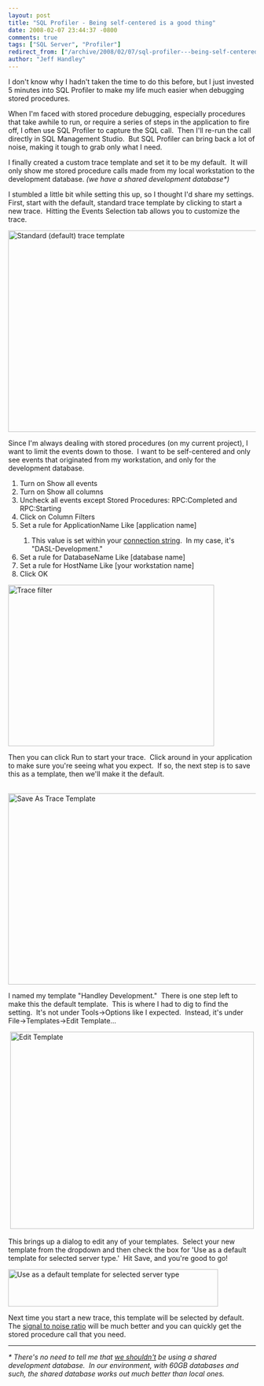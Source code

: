 ```yaml
---
layout: post
title: "SQL Profiler - Being self-centered is a good thing"
date: 2008-02-07 23:44:37 -0800
comments: true
tags: ["SQL Server", "Profiler"]
redirect_from: ["/archive/2008/02/07/sql-profiler---being-self-centered-is-a-good-thing.aspx/"]
author: "Jeff Handley"
---
```

<!-- more -->
<p>I don't know why I hadn't taken the time to do this before, but I just invested 5 minutes into SQL Profiler to make my life much easier when debugging stored procedures.</p>  <p>When I'm faced with stored procedure debugging, especially procedures that take awhile to run, or require a series of steps in the application to fire off, I often use SQL Profiler to capture the SQL call.  Then I'll re-run the call directly in SQL Management Studio.  But SQL Profiler can bring back a lot of noise, making it tough to grab only what I need.</p>  <p>I finally created a custom trace template and set it to be my default.  It will only show me stored procedure calls made from my local workstation to the development database. <em>(we have a shared development database*)</em></p>  <p>I stumbled a little bit while setting this up, so I thought I'd share my settings.  First, start with the default, standard trace template by clicking to start a new trace.  Hitting the Events Selection tab allows you to customize the trace.</p>  <p><img style="border-right: 0px; border-top: 0px; border-left: 0px; border-bottom: 0px" height="410" alt="Standard (default) trace template" src="http://blog.jeffhandley.com/Images/PostImages/SQLProfilerBeingselfcenteredisagoodthing_DAB3/image.png" width="644" border="0" /> </p>  <p>Since I'm always dealing with stored procedures (on my current project), I want to limit the events down to those.  I want to be self-centered and only see events that originated from my workstation, and only for the development database.</p>  <ol>   <li>Turn on Show all events</li>  <li>Turn on Show all columns</li>  <li>Uncheck all events except Stored Procedures: RPC:Completed and RPC:Starting</li>  <li>Click on Column Filters</li>  <li>Set a rule for ApplicationName Like [application name]</li>  <ol>   <li>This value is set within your <a href="http://johnnycoder.com/blog/2006/10/24/take-advantage-of-application-name/" target="_blank">connection string</a>.  In my case, it's "DASL-Development."</li>   </ol>  <li>Set a rule for DatabaseName Like [database name]</li>  <li>Set a rule for HostName Like [your workstation name]</li>  <li>Click OK</li> </ol>  <p><img style="border-right: 0px; border-top: 0px; border-left: 0px; border-bottom: 0px" height="328" alt="Trace filter" src="http://blog.jeffhandley.com/Images/PostImages/SQLProfilerBeingselfcenteredisagoodthing_DAB3/image_3.png" width="419" border="0" /> </p>  <p>Then you can click Run to start your trace.  Click around in your application to make sure you're seeing what you expect.  If so, the next step is to save this as a template, then we'll make it the default.</p>  <p> <img style="border-right: 0px; border-top: 0px; border-left: 0px; border-bottom: 0px" height="389" alt="Save As Trace Template" src="http://blog.jeffhandley.com/Images/PostImages/SQLProfilerBeingselfcenteredisagoodthing_DAB3/image_4.png" width="547" border="0" /> </p>  <p>I named my template "Handley Development."  There is one step left to make this the default template.  This is where I had to dig to find the setting.  It's not under Tools-&gt;Options like I expected.  Instead, it's under File-&gt;Templates-&gt;Edit Template...</p>  <p> <img style="border-right: 0px; border-top: 0px; border-left: 0px; border-bottom: 0px" height="401" alt="Edit Template" src="http://blog.jeffhandley.com/Images/PostImages/SQLProfilerBeingselfcenteredisagoodthing_DAB3/image_5.png" width="496" border="0" /> </p>  <p>This brings up a dialog to edit any of your templates.  Select your new template from the dropdown and then check the box for 'Use as a default template for selected server type.'  Hit Save, and you're good to go!</p>  <p><img style="border-right: 0px; border-top: 0px; border-left: 0px; border-bottom: 0px" height="76" alt="Use as a default template for selected server type" src="http://blog.jeffhandley.com/Images/PostImages/SQLProfilerBeingselfcenteredisagoodthing_DAB3/image_6.png" width="427" border="0" /> </p>  <p>Next time you start a new trace, this template will be selected by default.  The <a href="http://en.wikipedia.org/wiki/Signal-to-noise_ratio" target="_blank">signal to noise ratio</a> will be much better and you can quickly get the stored procedure call that you need.</p><hr /><em>* There's no need to tell me that <a title="I don't like categorical statements anyway" href="http://odetocode.com/Blogs/scott/archive/2008/01/30/11702.aspx" target="_blank">we shouldn't</a> be using a shared development database.  In our environment, with 60GB databases and such, the shared database works out much better than local ones.</em>

